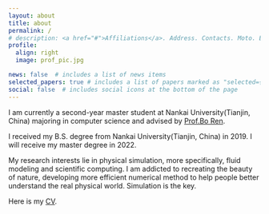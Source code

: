```yaml
---
layout: about
title: about
permalink: /
# description: <a href="#">Affiliations</a>. Address. Contacts. Moto. Etc.
profile:
  align: right
  image: prof_pic.jpg

news: false  # includes a list of news items
selected_papers: true # includes a list of papers marked as "selected={true}"
social: false  # includes social icons at the bottom of the page
---
```

I am currently a second-year master student at Nankai University(Tianjin, China) majoring in 
computer science and advised by [Prof.Bo Ren](http://ren-bo.net). 

I received my B.S. degree from Nankai University(Tianjin, China)
in 2019. I will receive my master degree in 2022. 

My research interests lie in physical simulation, more specifically, fluid modeling and scientific computing. 
I am addicted to recreating the beauty of nature, developing more efficient numerical method to help people better understand the real physical world. Simulation is the key.

Here is my [CV](https://github.com/BenXu86/DataSet/raw/main/xuben_cv.pdf).